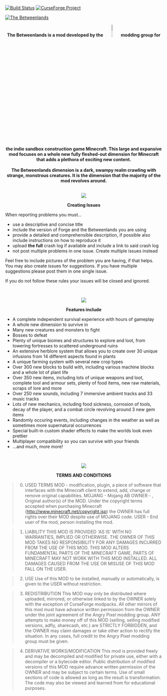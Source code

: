 <html>
<body>
<a href="https://travis-ci.org/Angry-Pixel/The-Betweenlands"><img src="https://img.shields.io/travis/Angry-Pixel/The-Betweenlands.svg" alt="Build Status"/></a>
<a href="https://minecraft.curseforge.com/projects/angry-pixel-the-betweenlands-mod"><img src="http://cf.way2muchnoise.eu/short_angry-pixel-the-betweenlands-mod.svg" alt="CurseForge Project"/></a>

<a href="http://www.minecraftforum.net/forums/mapping-and-modding/minecraft-mods/1441135-the-betweenlands-a-dark-hostile-environment-1-10-2"><img src="http://i.imgur.com/Q3JTGqu.png" alt="The Betweenlands"/></a>

<p align="center">
  <b>The Betweenlands is a mod developed by the 
  <a href="https://github.com/Angry-Pixel"><img src='http://svgshare.com/i/i6.svg' width=10% height=10%></a>
  modding group for the indie sandbox construction game Minecraft. This large and expansive mod focuses on a whole new fully fleshed-out  dimension for Minecraft that adds a plethora of exciting new content.<br><br>
  The Betweenlands dimension is a dark, swampy realm crawling with strange, monstrous creatures. It is the dimension that the majority of the mod revolves around.<br><br></b>
</p>

<p align="center">
  <img src="http://i.imgur.com/5AgEXax.png">
</p>

<p align="center"><b>Creating Issues</b></p>
When reporting problems you must...
<ul>
  <li>use a descriptive and concise title</li>
  <li>include the version of Forge and the Betweenlands you are using</li>
  <li>provide a detailed and comprehensible description, if possible also include instructions on how to reproduce it</li>
  <li>upload <b>the full</b> crash log if available and include a link to said crash log</li>
  <li>not post multiple problems in one issue. Create multiple issues instead</li>
</ul>
<p>
Feel free to include pictures of the problem you are having, if that helps.
You may also create issues for suggestions. If you have multiple suggestions please post them in one single issue.
<p>
If you do not follow these rules your issues will be closed and ignored.
</p>
<br>

<p align="center">
  <img src="http://i.imgur.com/5AgEXax.png">
</p>

<p align="center"><b>Features include</b></p>
<ul>
  <li>A complete independent survival experience with hours of gameplay</li>
  <li>A whole new dimension to survive in</li>
  <li>Many new creatures and monsters to fight</li>
  <li>Bosses to defeat</li>
  <li>Plenty of unique biomes and structures to explore and loot, from towering fortresses to scattered underground ruins</li>
  <li>An extensive herblore system that allows you to create over 30 unique infusions from 14 different aspects found in plants</li>
  <li>A unique farming system with several new crop types</li>
  <li>Over 300 new blocks to build with, including various machine blocks and a whole lot of plant life</li>
  <li>Over 350 new items, including lots of unique weapons and loot, complete tool and armour sets, plenty of food items, new raw materials, scraps of lore and more</li>
  <li>Over 250 new sounds, including 7 immersive ambient tracks and 33 music tracks</li>
  <li>Lots of new mechanics, including food sickness, corrosion of tools, decay of the player, and a combat circle revolving around 3 new gem items</li>
  <li>Randomly occuring events, including changes in the weather as well as sometimes more supernatural occurrences</li>
  <li>Special built-in custom shader effects to make the worlds look even prettier</li>
  <li>Multiplayer compatibility so you can survive with your friends</li>
  <li>...and much, more more!</li>
</ul><br>

<p align="center">
  <img src="http://i.imgur.com/5AgEXax.png">
</p>

<p align="center"><b>TERMS AND CONDITIONS</b></p>

> 0. USED TERMS
> MOD - modification, plugin, a piece of software that interfaces with the Minecraft client to extend, add, change or remove original capabilities.
> MOJANG - Mojang AB
> OWNER - , Original author(s) of the MOD. Under the copyright terms accepted when purchasing Minecraft (http://www.minecraft.net/copyright.jsp) the OWNER has full rights over their MOD despite use of MOJANG code.
> USER - End user of the mod, person installing the mod.

> 1. LIABILITY
> THIS MOD IS PROVIDED 'AS IS' WITH NO WARRANTIES, IMPLIED OR OTHERWISE. THE OWNER OF THIS MOD TAKES NO RESPONSIBILITY FOR ANY DAMAGES INCURRED FROM THE USE OF THIS MOD. THIS MOD ALTERS FUNDAMENTAL PARTS OF THE MINECRAFT GAME, PARTS OF MINECRAFT MAY NOT WORK WITH THIS MOD INSTALLED. ALL DAMAGES CAUSED FROM THE USE OR MISUSE OF THIS MOD FALL ON THE USER.

> 2. USE
> Use of this MOD to be installed, manually or automatically, is given to the USER without restriction.

> 3. REDISTRIBUTION
> This MOD may only be distributed where uploaded, mirrored, or otherwise linked to by the OWNER solely with the exception of CurseForge modpacks. All other mirrors of this mod must have advance written permission from the OWNER under the joint agreement of the Angry Pixel modding group. ANY attempts to make money off of this MOD (selling, selling modified versions, adfly, sharecash, etc.) are STRICTLY FORBIDDEN, and the OWNER may claim damages or take other action to rectify the situation. In any cases, full credit to the Angry Pixel modding group must be given.

> 4. DERIVATIVE WORKS/MODIFICATION
> This mod is provided freely and may be decompiled and modified for private use, either with a decompiler or a bytecode editor. Public distribution of modified versions of this MOD require advance written permission of the OWNER and may be subject to certain terms. Use of small sections of code is allowed as long as the result is transformation. The code may also be viewed and learned from for educational purposes.

</body>
</html>
